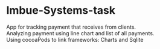 # Imbue-Systems-task
App for tracking payment that receives from clients.  
Analyzing payment using line chart and list of all payments.  
Using cocoaPods to link frameworks: Charts and Sqlite
